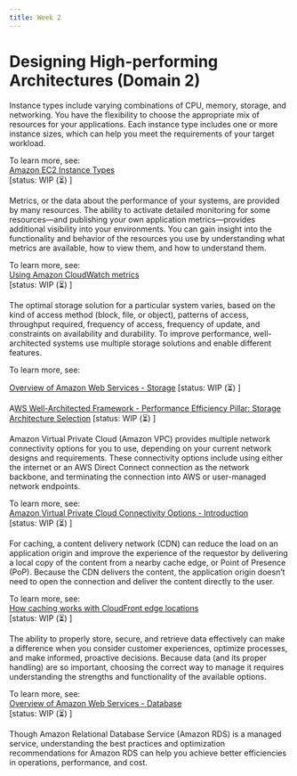 ```yaml
---
title: Week 2
---
```

# Designing High-performing Architectures (Domain 2)
Instance types include varying combinations of CPU, memory, storage, and networking. You have the flexibility to choose the appropriate mix of resources for your applications. Each instance type includes one or more instance sizes, which can help you meet the requirements of your target workload.

To learn more, see:    
[Amazon EC2 Instance Types](https://aws.amazon.com/ec2/instance-types/)    
[status: WIP (⏳) ]

Metrics, or the data about the performance of your systems, are provided by many resources. The ability to activate detailed monitoring for some resources—and publishing your own application metrics—provides additional visibility into your environments. You can gain insight into the functionality and behavior of the resources you use by understanding what metrics are available, how to view them, and how to understand them.

To learn more, see:    
[Using Amazon CloudWatch metrics](https://docs.aws.amazon.com/AmazonCloudWatch/latest/monitoring/working_with_metrics.html)   
[status: WIP (⏳) ]

The optimal storage solution for a particular system varies, based on the kind of access method (block, file, or object), patterns of access, throughput required, frequency of access, frequency of update, and constraints on availability and durability. To improve performance, well-architected systems use multiple storage solutions and enable different features.

To learn more, see:

[Overview of Amazon Web Services - Storage](https://docs.aws.amazon.com/whitepapers/latest/aws-overview/storage-services.html) [status: WIP (⏳) ]

A[WS Well-Architected Framework - Performance Efficiency Pillar: Storage Architecture Selection](https://docs.aws.amazon.com/wellarchitected/latest/performance-efficiency-pillar/storage-architecture-selection.html) [status: WIP (⏳) ]

Amazon Virtual Private Cloud (Amazon VPC) provides multiple network connectivity options for you to use, depending on your current network designs and requirements. These connectivity options include using either the internet or an AWS Direct Connect connection as the network backbone, and terminating the connection into AWS or user-managed network endpoints.

To learn more, see:     
[Amazon Virtual Private Cloud Connectivity Options - Introduction](https://docs.aws.amazon.com/whitepapers/latest/aws-vpc-connectivity-options/introduction.html)     
[status: WIP (⏳) ]

For caching, a content delivery network (CDN) can reduce the load on an application origin and improve the experience of the requestor by delivering a local copy of the content from a nearby cache edge, or Point of Presence (PoP). Because the CDN delivers the content, the application origin doesn’t need to open the connection and deliver the content directly to the user.

To learn more, see:     
[How caching works with CloudFront edge locations](https://docs.aws.amazon.com/AmazonCloudFront/latest/DeveloperGuide/cache-hit-ratio-explained.html)     
[status: WIP (⏳) ]

The ability to properly store, secure, and retrieve data effectively can make a difference when you consider customer experiences, optimize processes, and make informed, proactive decisions. Because data (and its proper handling) are so important, choosing the correct way to manage it requires understanding the strengths and functionality of the available options.

To learn more, see:   
 [Overview of Amazon Web Services - Database](https://docs.aws.amazon.com/whitepapers/latest/aws-overview/database.html)     
 [status: WIP (⏳) ]

Though Amazon Relational Database Service (Amazon RDS) is a managed service, understanding the best practices and optimization recommendations for Amazon RDS can help you achieve better efficiencies in operations, performance, and cost.
